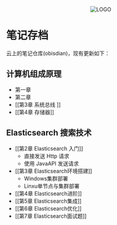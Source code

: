 <div align="center">

<img alt="LOGO" src="https://raw.githubusercontent.com/Anlieh/PicBucket/master/202209241014293.png" />

</div>

# 笔记存档

云上的笔记仓库(obisdian)，现有更新如下：

## 计算机组成原理
- 第一章  
- 第二章  
- [[第3章 系统总线 ]]
- [[第4章 存储器]]

## Elasticsearch 搜索技术
- [[第2章 Elasticsearch 入门]]
	- 直接发送 Http 请求
	- 使用 JavaAPI 发送请求 
- [[第3章 Elasticsearch环境搭建]]
	- Windows集群部署
	- Linxu单节点与集群部署
- [[第4章 Elasticsearch进阶]]
- [[第5章 Elasticsearch集成]]
- [[第6章 Elasticsearch优化]]
- [[第7章 Elasticsearch面试题]]

